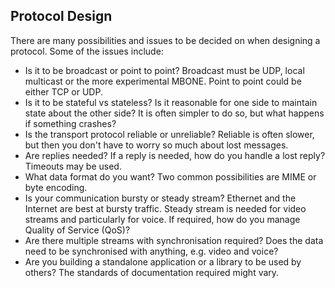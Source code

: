 ## Protocol Design

 There are many possibilities and issues to be decided on when designing a protocol. Some of the issues include:

* Is it to be broadcast or point to point?
  Broadcast must be UDP, local multicast or the more experimental MBONE. Point to point could be either TCP or UDP.
* Is it to be stateful vs stateless?
  Is it reasonable for one side to maintain state about the other side? It is often simpler to do so, but what happens if something crashes?
* Is the transport protocol reliable or unreliable?
  Reliable is often slower, but then you don't have to worry so much about lost messages.
* Are replies needed?
  If a reply is needed, how do you handle a lost reply? Timeouts may be used.
* What data format do you want?
  Two common possibilities are MIME or byte encoding.
* Is your communication bursty or steady stream?
  Ethernet and the Internet are best at bursty traffic. Steady stream is needed for video streams and particularly for voice. If required, how do you manage Quality of Service (QoS)?
* Are there multiple streams with synchronisation required?
  Does the data need to be synchronised with anything, e.g. video and voice?
* Are you building a standalone application or a library to be used by others?
  The standards of documentation required might vary. 

